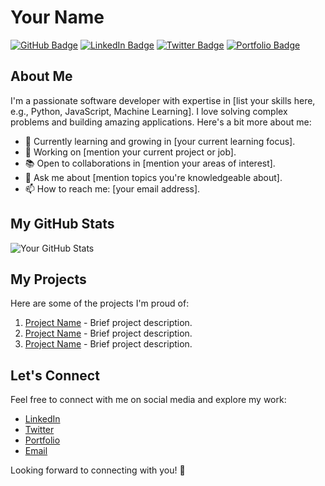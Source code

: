 # Your Name

[![GitHub Badge](https://img.shields.io/badge/GitHub-YourUsername-181717?style=flat&logo=github)](https://github.com/YourUsername)
[![LinkedIn Badge](https://img.shields.io/badge/LinkedIn-YourName-0077B5?style=flat&logo=linkedin)](https://www.linkedin.com/in/YourName)
[![Twitter Badge](https://img.shields.io/badge/Twitter-YourHandle-1DA1F2?style=flat&logo=twitter)](https://twitter.com/YourHandle)
[![Portfolio Badge](https://img.shields.io/badge/Portfolio-YourWebsite-4285F4?style=flat&logo=google-chrome)](https://www.yourwebsite.com)

## About Me

I'm a passionate software developer with expertise in [list your skills here, e.g., Python, JavaScript, Machine Learning]. I love solving complex problems and building amazing applications. Here's a bit more about me:

- 🌱 Currently learning and growing in [your current learning focus].
- 💼 Working on [mention your current project or job].
- 📚 Open to collaborations in [mention your areas of interest].
- 💬 Ask me about [mention topics you're knowledgeable about].
- 📫 How to reach me: [your email address].

## My GitHub Stats

![Your GitHub Stats](https://github-readme-stats.vercel.app/api?username=YourUsername&show_icons=true&theme=radical)

## My Projects

Here are some of the projects I'm proud of:

1. [Project Name](https://github.com/YourUsername/ProjectName) - Brief project description.
2. [Project Name](https://github.com/YourUsername/ProjectName) - Brief project description.
3. [Project Name](https://github.com/YourUsername/ProjectName) - Brief project description.

## Let's Connect

Feel free to connect with me on social media and explore my work:

- [LinkedIn](https://www.linkedin.com/in/YourName)
- [Twitter](https://twitter.com/YourHandle)
- [Portfolio](https://www.yourwebsite.com)
- [Email](mailto:youremail@example.com)

Looking forward to connecting with you! 👋
